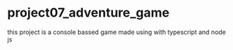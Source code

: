 # project07_adventure_game
this  project is a console bassed game made using with typescript and node js
